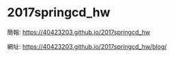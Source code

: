 # 2017springcd_hw

簡報: https://40423203.github.io/2017springcd_hw

網址: https://40423203.github.io/2017springcd_hw/blog/
